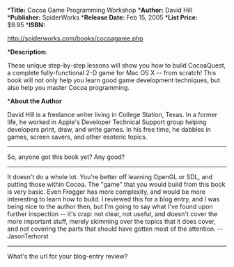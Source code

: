 


***Title:**
Cocoa Game Programming Workshop
***Author:**
David Hill
***Publisher:**
SpiderWorks
***Release Date:**
Feb 15, 2005
***List Price:**   
$9.95
***ISBN:**

http://spiderworks.com/books/cocoagame.php

***Description:**

These unique step-by-step lessons will show you how to build CocoaQuest, a complete fully-functional 2-D game for Mac OS X -- from scratch! This book will not only help you learn good game development techniques, but also help you master Cocoa programming.

***About the Author**

David Hill is a freelance writer living in College Station, Texas. In a former life, he worked in Apple's Developer Technical Support group helping developers print, draw, and write games. In his free time, he dabbles in games, screen savers, and other esoteric topics.


----

So, anyone got this book yet?  Any good?

----

It doesn't do a whole lot. You're better off learning OpenGL or SDL, and putting those within Cocoa. The "game" that you would build from this book is very basic. Even Frogger has more complexity, and would be more interesting to learn how to build. I reviewed this for a blog entry, and I was being nice to the author then, but I'm going to say what I've found upon further inspection -- it's crap: not clear, not useful, and doesn't cover the more important stuff, merely skimming over the topics that it does cover, and not covering the parts that should have gotten most of the attention. -- JasonTerhorst

----

What's the url for your blog-entry review?
